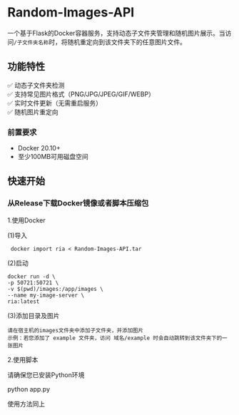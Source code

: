 # Random-Images-API


一个基于Flask的Docker容器服务，支持动态子文件夹管理和随机图片展示。当访问`/子文件夹名称`时，将随机重定向到该文件夹下的任意图片文件。


## 功能特性

✅ 动态子文件夹检测  
✅ 支持常见图片格式（PNG/JPG/JPEG/GIF/WEBP）  
✅ 实时文件更新（无需重启服务）  
✅ 随机图片重定向  

### 前置要求
- Docker 20.10+
- 至少100MB可用磁盘空间

## 快速开始

### 从Release下载Docker镜像或者脚本压缩包

1.使用Docker

  (1)导入
  
     docker import ria < Random-Images-API.tar 
     
  (2)启动
  
    docker run -d \
    -p 50721:50721 \
    -v $(pwd)/images:/app/images \
    --name my-image-server \
    ria:latest
  
  (3)添加目录及图片
    
    请在宿主机的images文件夹中添加子文件夹，并添加图片
    示例：若您添加了 example 文件夹，访问 域名/example 时会自动跳转到该文件夹下的一张图片
  
2.使用脚本
  
  请确保您已安装Python环境
  
  python app.py
  
  使用方法同上
  


